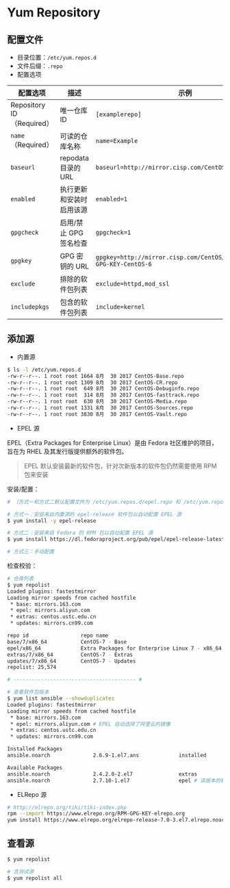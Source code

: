 # Yum Repository

## 配置文件

* 目录位置：`/etc/yum.repos.d`
* 文件后缀：`.repo`
* 配置选项

| 配置选项                  | 描述                     | 示例                                                                  |
| ------------------------- | ------------------------ | --------------------------------------------------------------------- |
| Repository ID（Required） | 唯一仓库 ID              | `[examplerepo]`                                                       |
| `name`（Required）        | 可读的仓库名称           | `name=Example`                                                        |
| `baseurl`                 | repodata 目录的 URL      | `baseurl=http://mirror.cisp.com/CentOS/6/os/i386/`                    |
| `enabled`                 | 执行更新和安装时启用该源 | `enabled=1`                                                           |
| `gpgcheck`                | 启用/禁止 GPG 签名检查   | `gpgcheck=1`                                                          |
| `gpgkey`                  | GPG 密钥的 URL           | `gpgkey=http://mirror.cisp.com/CentOS/6/os/i386/RPM-GPG-KEY-CentOS-6` |
| `exclude`                 | 排除的软件包列表         | `exclude=httpd,mod_ssl`                                               |
| `includepkgs`             | 包含的软件包列表         | `include=kernel`                                                      |

## 添加源

* 内置源

```sh
$ ls -l /etc/yum.repos.d
-rw-r--r--. 1 root root 1664 8月  30 2017 CentOS-Base.repo
-rw-r--r--. 1 root root 1309 8月  30 2017 CentOS-CR.repo
-rw-r--r--. 1 root root  649 8月  30 2017 CentOS-Debuginfo.repo
-rw-r--r--. 1 root root  314 8月  30 2017 CentOS-fasttrack.repo
-rw-r--r--. 1 root root  630 8月  30 2017 CentOS-Media.repo
-rw-r--r--. 1 root root 1331 8月  30 2017 CentOS-Sources.repo
-rw-r--r--. 1 root root 3830 8月  30 2017 CentOS-Vault.repo
```

* EPEL 源

EPEL（Extra Packages for Enterprise Linux）是由 Fedora 社区维护的项目，旨在为 RHEL 及其发行版提供额外的软件包。

> EPEL 默认安装最新的软件包，针对次新版本的软件包仍然需要使用 RPM 包来安装

安装/配置：

```sh
# （方式一和方式二默认配置文件为 /etc/yum.repos.d/epel.repo 和 /etc/yum.repos.d/epel-testing.repo）

# 方式一：安装来自内置源的 epel-release 软件包以自动配置 EPEL 源
$ yum install -y epel-release

# 方式二：安装来自 Fedora 的 RPM 包以自动配置 EPEL 源
$ yum install https://dl.fedoraproject.org/pub/epel/epel-release-latest-7.noarch.rpm

# 方式三：手动配置
```

检查校验：

```sh
# 仓库列表
$ yum repolist
Loaded plugins: fastestmirror
Loading mirror speeds from cached hostfile
 * base: mirrors.163.com
 * epel: mirrors.aliyun.com
 * extras: centos.ustc.edu.cn
 * updates: mirrors.cn99.com

repo id                 repo name                                           status
base/7/x86_64           CentOS-7 - Base                                     10,019
epel/x86_64             Extra Packages for Enterprise Linux 7 - x86_64      13,197
extras/7/x86_64         CentOS-7 - Extras                                   413
updates/7/x86_64        CentOS-7 - Updates                                  1,945
repolist: 25,574

# ---------------------------------------- #

# 查看软件包版本
$ yum list ansible --showduplicates
Loaded plugins: fastestmirror
Loading mirror speeds from cached hostfile
 * base: mirrors.163.com
 * epel: mirrors.aliyun.com # EPEL 自动选择了阿里云的镜像
 * extras: centos.ustc.edu.cn
 * updates: mirrors.cn99.com

Installed Packages
ansible.noarch              2.6.9-1.el7.ans             installed

Available Packages
ansible.noarch              2.4.2.0-2.el7               extras
ansible.noarch              2.7.10-1.el7                epel # 该版本的软件是由 EPEL 源提供的
```

* ELRepo 源

```sh
# http://elrepo.org/tiki/tiki-index.php
rpm --import https://www.elrepo.org/RPM-GPG-KEY-elrepo.org
yum install https://www.elrepo.org/elrepo-release-7.0-3.el7.elrepo.noarch.rpm
```

## 查看源

```sh
$ yum repolist

# 含测试源
$ yum repolist all
```